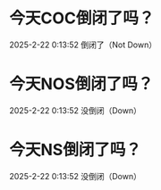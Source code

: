 # 今天COC倒闭了吗？

2025-2-22 0:13:52 倒闭了（Not Down）

# 今天NOS倒闭了吗？

2025-2-22 0:13:52 没倒闭（Down）

# 今天NS倒闭了吗？

2025-2-22 0:13:52 没倒闭（Down）

